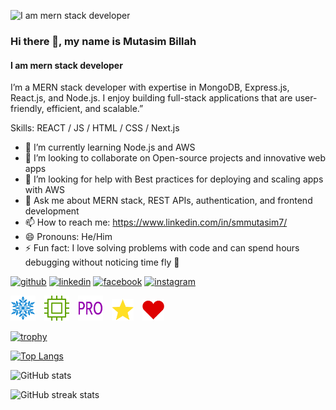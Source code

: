 ![I am mern stack developer](https://i.ibb.co.com/L4N8KwB/Black-and-White-Creative-Profile-Information-Linked-In-Article-Cover-Image.png)
### Hi there 👋, my name is Mutasim Billah
#### I am mern stack developer

I’m a MERN stack developer with expertise in MongoDB, Express.js, React.js, and Node.js. I enjoy building full-stack applications that are user-friendly, efficient, and scalable.”

Skills: REACT / JS / HTML / CSS / Next.js

- 🌱 I’m currently learning Node.js and AWS 
- 👯 I’m looking to collaborate on Open-source projects and innovative web apps 
- 🤔 I’m looking for help with Best practices for deploying and scaling apps with AWS 
- 💬 Ask me about MERN stack, REST APIs, authentication, and frontend development 
- 📫 How to reach me: https://www.linkedin.com/in/smmutasim7/ 
- 😄 Pronouns: He/Him 
- ⚡ Fun fact: I love solving problems with code and can spend hours debugging without noticing time fly 🚀 


[<img src='https://cdn.jsdelivr.net/npm/simple-icons@3.0.1/icons/github.svg' alt='github' height='40'>](https://github.com/mutasim99)  [<img src='https://cdn.jsdelivr.net/npm/simple-icons@3.0.1/icons/linkedin.svg' alt='linkedin' height='40'>](https://www.linkedin.com/in/https://www.linkedin.com/in/smmutasim7//)  [<img src='https://cdn.jsdelivr.net/npm/simple-icons@3.0.1/icons/facebook.svg' alt='facebook' height='40'>](https://www.facebook.com/https://www.facebook.com/valobasargolpo.valobasa.96)  [<img src='https://cdn.jsdelivr.net/npm/simple-icons@3.0.1/icons/instagram.svg' alt='instagram' height='40'>](https://www.instagram.com/https://www.instagram.com/smmutasim__billah/?hl=en/)  

<a href='https://archiveprogram.github.com/'><img src='https://raw.githubusercontent.com/acervenky/animated-github-badges/master/assets/acbadge.gif' width='40' height='40'></a> <a href='https://docs.github.com/en/developers'><img src='https://raw.githubusercontent.com/acervenky/animated-github-badges/master/assets/devbadge.gif' width='40' height='40'></a> <a href='https://github.com/pricing'><img src='https://raw.githubusercontent.com/acervenky/animated-github-badges/master/assets/pro.gif' width='40' height='40'></a> <a href='https://stars.github.com/'><img src='https://raw.githubusercontent.com/acervenky/animated-github-badges/master/assets/starbadge.gif' width='35' height='35'></a> <a href='https://docs.github.com/en/github/supporting-the-open-source-community-with-github-sponsors'><img src='https://raw.githubusercontent.com/acervenky/animated-github-badges/master/assets/sponsorbadge.gif' width='35' height='35'></a> 

[![trophy](https://github-profile-trophy.vercel.app/?username=mutasim99)](https://github.com/ryo-ma/github-profile-trophy)

[![Top Langs](https://github-readme-stats.vercel.app/api/top-langs/?username=mutasim99)](https://github.com/anuraghazra/github-readme-stats)

![GitHub stats](https://github-readme-stats.vercel.app/api?username=mutasim99&show_icons=true)  

![GitHub streak stats](https://streak-stats.demolab.com/?user=mutasim99)  

